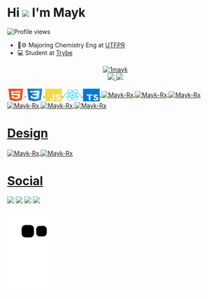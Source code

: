 <h1 align="left">Hi <img src="https://raw.githubusercontent.com/kaueMarques/kaueMarques/master/hi.gif" width="30px"> I'm Mayk </h1>
<p align="left"> <img src="https://komarev.com/ghpvc/?username=1mayk&color=yellow" alt="Profile views" /> </p>

- 🧪⚙ Majoring Chemistry Eng at [UTFPR](http://www.utfpr.edu.br/)
- 💻 Student at [Trybe](https://www.betrybe.com/?utm_medium=cpc&utm_source=google&utm_campaign=Brand&utm_content=ad03_din_h)

 <div align="center" width="100%">
  <a href="https://github.com/1mayk">
  <img align="center" src="https://github-readme-streak-stats.herokuapp.com/?user=1mayk&theme=radical&hide_border=true" alt="1mayk" />
   <br>
  <img height="160em" src="https://github-readme-stats.vercel.app/api?username=1mayk&show_icons=true&theme=github_dark&include_all_commits=true&count_private=true&hide_border=true"/>
  <img height="160em" src="https://github-readme-stats.vercel.app/api/top-langs/?username=1mayk&layout=compact&langs_count=7&theme=github_dark&hide_border=true"/>
</div>
  
<div style="display: inline_block"><br>
  <img align="center" alt="Mayk-HTML" height="30" width="40" src="https://raw.githubusercontent.com/devicons/devicon/master/icons/html5/html5-original.svg">
  <img align="center" alt="Mayk-CSS" height="30" width="40" src="https://raw.githubusercontent.com/devicons/devicon/master/icons/css3/css3-original.svg">
  <img align="center" alt="Mayk-Js" height="30" width="40" src="https://raw.githubusercontent.com/devicons/devicon/master/icons/javascript/javascript-plain.svg">
  <img align="center" alt="Mayk-React" height="30" width="40" src="https://raw.githubusercontent.com/devicons/devicon/master/icons/react/react-original.svg">
  <img align="center" alt="Mayk-Ts" height="30" width="40" src="https://raw.githubusercontent.com/devicons/devicon/master/icons/typescript/typescript-plain.svg">
 <img align="center" alt="Mayk-Rx" height="30" width="100" src="https://img.shields.io/badge/Redux-593D88?style=for-the-badge&logo=redux&logoColor=white">
 <img align="center" alt="Mayk-Rx" height="30" width="75" src="https://img.shields.io/badge/git-%23F05033.svg?style=for-the-badge&logo=git&logoColor=white">
 <img align="center" alt="Mayk-Rx" height="30" width="75" src="https://img.shields.io/badge/-jest-%23C21325?style=for-the-badge&logo=jest&logoColor=white">
 <img align="center" alt="Mayk-Rx" height="30" width="105" src="https://img.shields.io/badge/-cypress-%23E5E5E5?style=for-the-badge&logo=cypress&logoColor=058a5e">
 <img align="center" alt="Mayk-Rx" height="30" width="105" src="https://img.shields.io/badge/github-%23121011.svg?style=for-the-badge&logo=github&logoColor=white">
 <img align="center" alt="Mayk-Rx" height="30" width="105" src="https://img.shields.io/badge/Linux-FCC624?style=for-the-badge&logo=linux&logoColor=black">
</div>

 ##
 
 # Design
<div>
  <img align="center" alt="Mayk-Rx" height="30" width="100" src="https://img.shields.io/badge/figma-%23F24E1E.svg?style=for-the-badge&logo=figma&logoColor=white">
 <img align="center" alt="Mayk-Rx" height="30" width="100" src="https://img.shields.io/badge/Canva-%2300C4CC.svg?style=for-the-badge&logo=Canva&logoColor=white">
</div>


  
# Social
<div>
  <a href="https://www.instagram.com/_mayconoliveira/" target="_blank"><img src="https://img.shields.io/badge/-Instagram-%23E4405F?style=for-the-badge&logo=instagram&logoColor=white" target="_blank"></a>
  <a href = "mailto:maycon.lrgo@gmail.com"><img src="https://img.shields.io/badge/-Gmail-%23333?style=for-the-badge&logo=gmail&logoColor=white" target="_blank"></a>
  <a href="https://www.linkedin.com/in/maycon-oliveira97/" target="_blank"><img src="https://img.shields.io/badge/-LinkedIn-%230077B5?style=for-the-badge&logo=linkedin&logoColor=white" target="_blank"></a>
  <a href="https://www.behance.net/1mayk/" target="_blank"><img src="https://img.shields.io/badge/Behance-1769ff?style=for-the-badge&logo=behance&logoColor=white" target="_blank"></a> 
 
</div>

![Snake animation](https://github.com/1mayk/1mayk/blob/output/github-contribution-grid-snake.svg)
